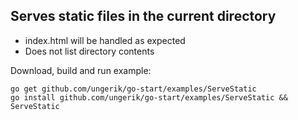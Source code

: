 ## Serves static files in the current directory

* index.html will be handled as expected
* Does not list directory contents

Download, build and run example:

	go get github.com/ungerik/go-start/examples/ServeStatic
	go install github.com/ungerik/go-start/examples/ServeStatic && ServeStatic
